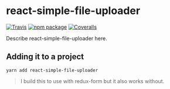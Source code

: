 # react-simple-file-uploader

[![Travis][build-badge]][build]
[![npm package][npm-badge]][npm]
[![Coveralls][coveralls-badge]][coveralls]

Describe react-simple-file-uploader here.

[build-badge]: https://img.shields.io/travis/user/repo/master.png?style=flat-square
[build]: https://travis-ci.org/user/repo

[npm-badge]: https://img.shields.io/npm/v/npm-package.png?style=flat-square
[npm]: https://www.npmjs.org/package/npm-package

[coveralls-badge]: https://img.shields.io/coveralls/user/repo/master.png?style=flat-square
[coveralls]: https://coveralls.io/github/user/repo

## Adding it to a project
```
yarn add react-simple-file-uploader
``` 

> I build this to use with redux-form but it also works without.